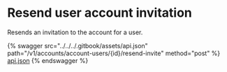 # Resend user account invitation

Resends an invitation to the account for a user.

{% swagger src="../../../.gitbook/assets/api.json" path="/v1/accounts/account-users/{id}/resend-invite" method="post" %}
[api.json](../../../.gitbook/assets/api.json)
{% endswagger %}
